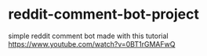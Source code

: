 # reddit-comment-bot-project
simple reddit comment bot made with this tutorial https://www.youtube.com/watch?v=0BT1rGMAFwQ
